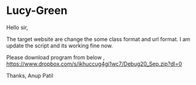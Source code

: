 # Lucy-Green

Hello sir,

The target website are change the some class format and url format.
I am update the script and its working fine now.

Please download program from below ,
https://www.dropbox.com/s/ikhuccug4gi1wc7/Debug20_Sep.zip?dl=0


Thanks,
Anup Patil
